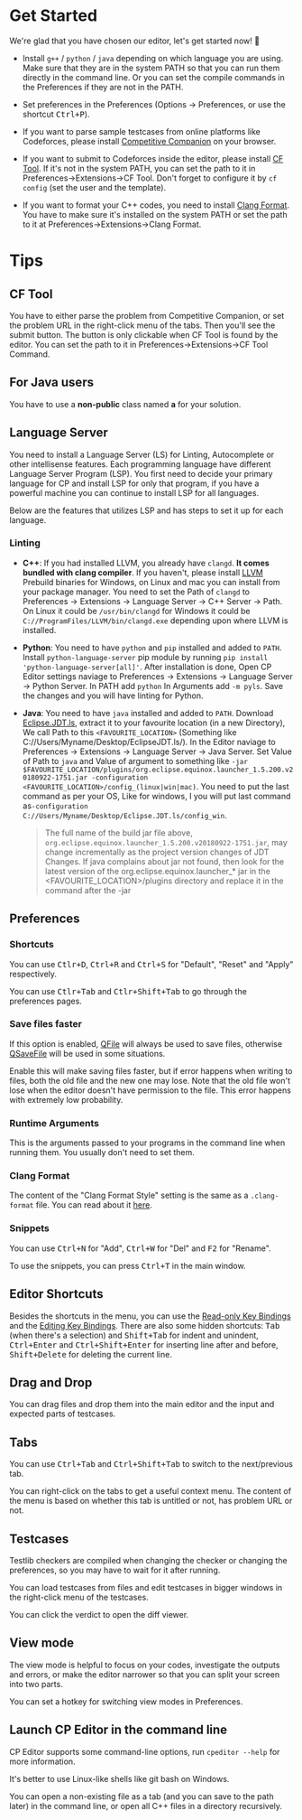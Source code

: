 # Get Started

We're glad that you have chosen our editor, let's get started now! :tada:

- Install `g++` / `python` / `java` depending on which language you are using. Make sure that they are in the system PATH so that you can run them directly in the command line. Or you can set the compile commands in the Preferences if they are not in the PATH.

- Set preferences in the Preferences (Options -> Preferences, or use the shortcut <kbd>Ctrl+P</kbd>).

- If you want to parse sample testcases from online platforms like Codeforces, please install [Competitive Companion](https://github.com/jmerle/competitive-companion) on your browser.

- If you want to submit to Codeforces inside the editor, please install [CF Tool](https://github.com/xalanq/cf-tool). If it's not in the system PATH, you can set the path to it in Preferences->Extensions->CF Tool. Don't forget to configure it by `cf config` (set the user and the template).

- If you want to format your C++ codes, you need to install [Clang Format](http://releases.llvm.org/download.html). You have to make sure it's installed on the system PATH or set the path to it at Preferences->Extensions->Clang Format.

# Tips

## CF Tool

You have to either parse the problem from Competitive Companion, or set the problem URL in the right-click menu of the tabs. Then you'll see the submit button. The button is only clickable when CF Tool is found by the editor. You can set the path to it in Preferences->Extensions->CF Tool Command.

## For Java users

You have to use a **non-public** class named **a** for your solution.

## Language Server
You need to install a Language Server (LS) for Linting, Autocomplete or other intellisense features. Each programming language have different Language Server Program (LSP). 
You first need to decide your primary language for CP and install LSP for only that program, if you have a powerful machine you can continue to install LSP for all languages. 

Below are the features that utilizes LSP and has steps to set it up for each language.

### Linting

  - **C++**:  If you had installed LLVM, you already have `clangd`. **It comes bundled with clang compiler**. If you haven't, please install [LLVM](https://releases.llvm.org/download.html) Prebuild binaries for Windows, on Linux and mac you can install from your package manager. You need to set the Path of `clangd` to Preferences -> Extensions -> Language Server -> C++ Server -> Path. On Linux it could be `/usr/bin/clangd` for Windows it could be `C://ProgramFiles/LLVM/bin/clangd.exe` depending upon where LLVM is installed. 


  - **Python**: You need to have `python` and `pip` installed and added to `PATH`. Install `python-language-server` pip module by running `pip install 'python-language-server[all]'`. After installation is done, Open CP Editor settings naviage to Preferences -> Extensions -> Language Server -> Python Server. In PATH add `python` In Arguments add `-m pyls`. Save the changes and you will have linting for Python.

  - **Java**: You need to have `java` installed and added to `PATH`. Download [Eclipse.JDT.ls](http://download.eclipse.org/jdtls/snapshots/jdt-language-server-latest.tar.gz), extract it to your favourite location (in a new Directory), We call Path to this `<FAVOURITE_LOCATION>` (Something like C://Users/Myname/Desktop/EclipseJDT.ls/). In the Editor naviage to Preferences -> Extensions -> Language Server -> Java Server. Set Value of Path to `java` and Value of argument to something like `-jar $FAVOURITE_LOCATION/plugins/org.eclipse.equinox.launcher_1.5.200.v20180922-1751.jar -configuration <FAVOURITE_LOCATION>/config_(linux|win|mac)`. You need to put the last command as per your OS, Like for windows, I you will put last command as`-configuration C://Users/Myname/Desktop/Eclipse.JDT.ls/config_win`.
    > The full name of the build jar file above, `org.eclipse.equinox.launcher_1.5.200.v20180922-1751.jar`, may change incrementally as the project version changes of JDT Changes. If java complains about jar not found, then look for the latest version of the org.eclipse.equinox.launcher_* jar in the <FAVOURITE_LOCATION>/plugins directory and replace it in the command after the -jar

## Preferences

### Shortcuts

You can use <kbd>Ctlr+D</kbd>, <kbd>Ctrl+R</kbd> and <kbd>Ctrl+S</kbd> for "Default", "Reset" and "Apply" respectively.

You can use <kbd>Ctlr+Tab</kbd> and <kbd>Ctlr+Shift+Tab</kbd> to go through the preferences pages.

### Save files faster

If this option is enabled, [QFile](https://doc.qt.io/qt-5/qfile.html) will always be used to save files, otherwise [QSaveFile](https://doc.qt.io/qt-5/qsavefile.html) will be used in some situations.

Enable this will make saving files faster, but if error happens when writing to files, both the old file and the new one may lose. Note that the old file won't lose when the editor doesn't have permission to the file. This error happens with extremely low probability.

### Runtime Arguments

This is the arguments passed to your programs in the command line when running them. You usually don't need to set them.

### Clang Format

The content of the "Clang Format Style" setting is the same as a `.clang-format` file. You can read about it [here](https://clang.llvm.org/docs/ClangFormat.html).

### Snippets

You can use <kbd>Ctrl+N</kbd> for "Add", <kbd>Ctrl+W</kbd> for "Del" and <kbd>F2</kbd> for "Rename".

To use the snippets, you can press <kbd>Ctrl+T</kbd> in the main window.

## Editor Shortcuts

Besides the shortcuts in the menu, you can use the [Read-only Key Bindings](https://doc.qt.io/qt-5/qtextedit.html#read-only-key-bindings) and the [Editing Key Bindings](https://doc.qt.io/qt-5/qtextedit.html#editing-key-bindings). There are also some hidden shortcuts: <kbd>Tab</kbd> (when there's a selection) and <kbd>Shift+Tab</kbd> for indent and unindent, <kbd>Ctrl+Enter</kbd> and <kbd>Ctrl+Shift+Enter</kbd> for inserting line after and before, <kbd>Shift+Delete</kbd> for deleting the current line.

## Drag and Drop

You can drag files and drop them into the main editor and the input and expected parts of testcases.

## Tabs

You can use <kbd>Ctrl+Tab</kbd> and <kbd>Ctrl+Shift+Tab</kbd> to switch to the next/previous tab.

You can right-click on the tabs to get a useful context menu. The content of the menu is based on whether this tab is untitled or not, has problem URL or not.

## Testcases

Testlib checkers are compiled when changing the checker or changing the preferences, so you may have to wait for it after running.

You can load testcases from files and edit testcases in bigger windows in the right-click menu of the testcases.

You can click the verdict to open the diff viewer.

## View mode

The view mode is helpful to focus on your codes, investigate the outputs and errors, or make the editor narrower so that you can split your screen into two parts.

You can set a hotkey for switching view modes in Preferences.

## Launch CP Editor in the command line

CP Editor supports some command-line options, run `cpeditor --help` for more information.

It's better to use Linux-like shells like git bash on Windows.

You can open a non-existing file as a tab (and you can save to the path later) in the command line, or open all C++ files in a directory recursively.
